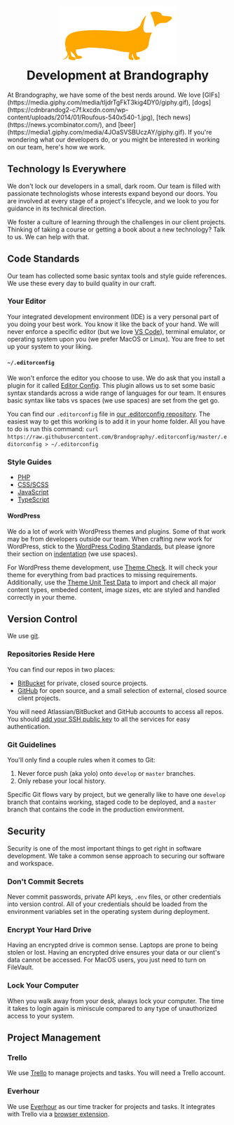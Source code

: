 <h1 align="center">
  <div><img style="width: 269px; height: 134px;" src="assets/brandography-logo.png" alt="Brandography.com" /></div>
  <div>Development at Brandography</div>
</h1>
At Brandography, we have some of the best nerds around. We love [GIFs](https://media.giphy.com/media/tIjdrTgFkT3kig4DY0/giphy.gif), [dogs](https://cdnbrandog2-c7f.kxcdn.com/wp-content/uploads/2014/01/Roufous-540x540-1.jpg), [tech news](https://news.ycombinator.com/), and [beer](https://media1.giphy.com/media/4JOaSVSBUczAY/giphy.gif). If you're wondering what our developers do, or you might be interested in working on our team, here's how we work.

## Technology Is Everywhere
We don't lock our developers in a small, dark room. Our team is filled with passionate technologists whose interests expand beyond our doors. You are involved at every stage of a project's lifecycle, and we look to you for guidance in its technical direction.

We foster a culture of learning through the challenges in our client projects. Thinking of taking a course or getting a book about a new technology? Talk to us. We can help with that.

## Code Standards
Our team has collected some basic syntax tools and style guide references. We use these every day to build quality in our craft.

### Your Editor
Your integrated development environment (IDE) is a very personal part of you doing your best work. You know it like the back of your hand. We will never enforce a specific editor (but we love [VS Code](https://code.visualstudio.com/)), terminal emulator, or operating system upon you (we prefer MacOS or Linux). You are free to set up your system to your liking.

#### `~/.editorconfig`
We won't enforce the editor you choose to use. We do ask that you install a plugin for it called [Editor Config](https://editorconfig.org/). This plugin allows us to set some basic syntax standards across a wide range of languages for our team. It ensures basic syntax like tabs vs spaces (we use spaces) are set from the get go.

You can find our `.editorconfig` file in [our .editorconfig repository](https://github.com/Brandography/.editorconfig/). The easiest way to get this working is to add it in your home folder. All you have to do is run this command: `curl https://raw.githubusercontent.com/Brandography/.editorconfig/master/.editorconfig > ~/.editorconfig`

### Style Guides
- [PHP](https://www.php-fig.org/psr/psr-2/)
- [CSS/SCSS](https://github.com/airbnb/css/blob/master/README.md)
- [JavaScript](https://github.com/airbnb/javascript/blob/master/README.md)
- [TypeScript](https://github.com/basarat/typescript-book/blob/master/docs/styleguide/styleguide.md)

#### WordPress
We do a lot of work with WordPress themes and plugins. Some of that work may be from developers outside our team. When crafting _new_ work for WordPress, stick to the [WordPress Coding Standards](https://make.wordpress.org/core/handbook/best-practices/coding-standards/php/), but please ignore their section on [indentation](https://make.wordpress.org/core/handbook/best-practices/coding-standards/php/#indentation) (we use spaces).

For WordPress theme development, use [Theme Check](https://wordpress.org/plugins/theme-check/). It will check your theme for everything from bad practices to missing requirements. Additionally, use the [Theme Unit Test Data](https://codex.wordpress.org/Theme_Unit_Test) to import and check all major content types, embeded content, image sizes, etc are styled and handled correctly in your theme.

## Version Control
We use [git](https://git-scm.com/).

### Repositories Reside Here
You can find our repos in two places:

- [BitBucket](https://bitbucket.org/brandography/) for private, closed source projects.
- [GitHub](https://github.com/Brandography) for open source, and a small selection of external, closed source client projects.

You will need Atlassian/BitBucket and GitHub accounts to access all repos. You should [add your SSH public key](https://help.github.com/articles/about-ssh/) to all the services for easy authentication.

### Git Guidelines
You'll only find a couple rules when it comes to Git:
1. Never force push (aka yolo) onto `develop` or `master` branches.
2. Only rebase your local history.

Specific Git flows vary by project, but we generally like to have one `develop` branch that contains working, staged code to be deployed, and a `master` branch that contains the code in the production environment.

## Security
Security is one of the most important things to get right in software development. We take a common sense approach to securing our software and workspace.

### Don't Commit Secrets
Never commit passwords, private API keys, `.env` files, or other credentials into version control. All of your credentials should be loaded from the environment variables set in the operating system during deployment.

### Encrypt Your Hard Drive
Having an encrypted drive is common sense. Laptops are prone to being stolen or lost. Having an encrypted drive ensures your data or our client's data cannot be accessed. For MacOS users, you just need to turn on FileVault.

### Lock Your Computer
When you walk away from your desk, always lock your computer. The time it takes to login again is miniscule compared to any type of unauthorized access to your system.

## Project Management
### Trello
We use [Trello](https://trello.com) to manage projects and tasks. You will need a Trello account.

### Everhour
We use [Everhour](https://everhour.com) as our time tracker for projects and tasks. It integrates with Trello via a [browser extension](https://everhour.com/extensions).

